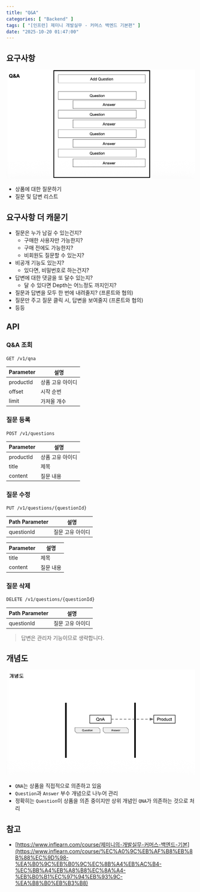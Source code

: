 ```yaml
---
title: "Q&A"
categories: [ "Backend" ]
tags: [ "[인프런] 제미니 개발실무 - 커머스 백엔드 기본편" ]
date: "2025-10-20 01:47:00"
---
```


## 요구사항

![](/assets/img/posts/2025/10/2025-10-20-QNA/143199177711208.png)

- 상품에 대한 질문하기
- 질문 및 답변 리스트

## 요구사항 더 캐묻기

- 질문은 누가 남길 수 있는건지?
  - 구매한 사용자만 가능한지?
  - 구매 전에도 가능한지?
  - 비회원도 질문할 수 있는지?
- 비공개 기능도 있는지?
  - 있다면, 비밀번호로 하는건지?
- 답변에 대한 댓글을 또 달수 있는지?
  - 달 수 있다면 Depth는 어느정도 까지인지?
- 질문과 답변을 모두 한 번에 내려줄지? (프론트와 협의)
- 질문만 주고 질문 클릭 시, 답변을 보여줄지 (프론트와 협의)
- 등등

## API

### Q&A 조회

```bash
GET /v1/qna
```

| Parameter | 설명        |
|-----------|-----------|
| productId | 상품 고유 아이디 |
| offset    | 시작 순번     |
| limit     | 가져올 개수    |

### 질문 등록

```bash
POST /v1/questions
```

| Parameter | 설명        |
|-----------|-----------|
| productId | 상품 고유 아이디 |
| title     | 제목        |
| content   | 질문 내용     |

### 질문 수정

```bash
PUT /v1/questions/{questionId}
```

| Path Parameter | 설명        |
|----------------|-----------|
| questionId     | 질문 고유 아이디 |

| Parameter | 설명    |
|-----------|-------|
| title     | 제목    |
| content   | 질문 내용 |

### 질문 삭제

```bash
DELETE /v1/questions/{questionId}
```

| Path Parameter | 설명        |
|----------------|-----------|
| questionId     | 질문 고유 아이디 |

> 답변은 관리자 기능이므로 생략합니다.

## 개념도

![](/assets/img/posts/2025/10/2025-10-20-QNA/144211334537708.png)

- `QNA`는 상품을 직접적으로 의존하고 있음
- `Question`과 `Answer` 부수 개념으로 나누어 관리
- 정확히는 `Question`이 상품을 의존 중이지만 상위 개념인 `QNA`가 의존하는 것으로 처리

## 참고

- [https://www.inflearn.com/course/제미니의-개발실무-커머스-백엔드-기본](https://www.inflearn.com/course/%EC%A0%9C%EB%AF%B8%EB%8B%88%EC%9D%98-%EA%B0%9C%EB%B0%9C%EC%8B%A4%EB%AC%B4-%EC%BB%A4%EB%A8%B8%EC%8A%A4-%EB%B0%B1%EC%97%94%EB%93%9C-%EA%B8%B0%EB%B3%B8)
